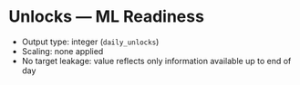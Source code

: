 # Unlocks — ML Readiness

- Output type: integer (`daily_unlocks`)
- Scaling: none applied
- No target leakage: value reflects only information available up to end of day
